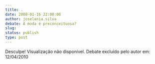 ```yaml
---
title: .
date: 2008-01-16 22:00:00
author: joselania.silva
debate: A moda é preconceituosa?
slug: 
status: publish 
type: post
---
```


Desculpe! Visualização não disponível. Debate excluído pelo autor em: 12/04/2010
